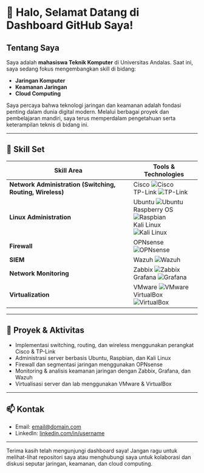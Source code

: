 # 👋 Halo, Selamat Datang di Dashboard GitHub Saya!

## Tentang Saya

Saya adalah **mahasiswa Teknik Komputer** di Universitas Andalas. Saat ini, saya sedang fokus mengembangkan skill di bidang:

- **Jaringan Komputer**
- **Keamanan Jaringan**
- **Cloud Computing**

Saya percaya bahwa teknologi jaringan dan keamanan adalah fondasi penting dalam dunia digital modern. Melalui berbagai proyek dan pembelajaran mandiri, saya terus memperdalam pengetahuan serta keterampilan teknis di bidang ini.

---

## 🔧 Skill Set

| Skill Area                | Tools & Technologies                                                                                         |
|---------------------------|-------------------------------------------------------------------------------------------------------------|
| **Network Administration (Switching, Routing, Wireless)** | Cisco ![Cisco](https://img.shields.io/badge/-Cisco-1BA0D7?logo=cisco&logoColor=white) <br> TP-Link ![TP-Link](https://img.shields.io/badge/-TP--Link-1ABC9C?logo=tp-link&logoColor=white) |
| **Linux Administration**  | Ubuntu ![Ubuntu](https://img.shields.io/badge/-Ubuntu-E95420?logo=ubuntu&logoColor=white) <br> Raspberry OS ![Raspbian](https://img.shields.io/badge/-Raspbian-D20F2A?logo=raspberry-pi&logoColor=white) <br> Kali Linux ![Kali Linux](https://img.shields.io/badge/-Kali%20Linux-557C94?logo=kali-linux&logoColor=white) |
| **Firewall**              | OPNsense ![OPNsense](https://img.shields.io/badge/-OPNsense-F58025?logo=opnsense&logoColor=white)           |
| **SIEM**                  | Wazuh ![Wazuh](https://img.shields.io/badge/-Wazuh-0078D7?logo=wazuh&logoColor=white)                       |
| **Network Monitoring**    | Zabbix ![Zabbix](https://img.shields.io/badge/-Zabbix-E2001A?logo=zabbix&logoColor=white) <br> Grafana ![Grafana](https://img.shields.io/badge/-Grafana-F46800?logo=grafana&logoColor=white) |
| **Virtualization**        | VMware ![VMware](https://img.shields.io/badge/-VMware-607078?logo=vmware&logoColor=white) <br> VirtualBox ![VirtualBox](https://img.shields.io/badge/-VirtualBox-183A61?logo=virtualbox&logoColor=white) |

---

## 🚀 Proyek & Aktivitas

- Implementasi switching, routing, dan wireless menggunakan perangkat Cisco & TP-Link
- Administrasi server berbasis Ubuntu, Raspbian, dan Kali Linux
- Firewall dan segmentasi jaringan menggunakan OPNsense
- Monitoring & analisis keamanan jaringan dengan Zabbix, Grafana, dan Wazuh
- Virtualisasi server dan lab menggunakan VMware & VirtualBox

---

## 📫 Kontak

- Email: [email@domain.com](mailto:email@domain.com)
- LinkedIn: [linkedin.com/in/username](https://linkedin.com/in/username)

---

Terima kasih telah mengunjungi dashboard saya! Jangan ragu untuk melihat-lihat repositori saya atau menghubungi saya untuk kolaborasi dan diskusi seputar jaringan, keamanan, dan cloud computing.
